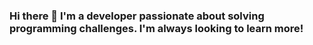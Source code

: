 ### Hi there 👋 I'm a developer passionate about solving programming challenges. I'm always looking to learn more!


